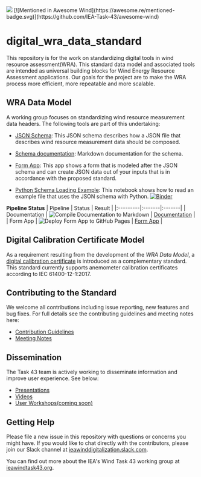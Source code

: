 
<img src="/images/Task 43_Bkg-3.png">
[![Mentioned in Awesome Wind](https://awesome.re/mentioned-badge.svg)](https://github.com/IEA-Task-43/awesome-wind)

# digital_wra_data_standard

This repository is for the work on standardizing digital tools in wind resource assessment(WRA). This standard data model and associated tools are intended as universal building blocks for Wind Energy Resource Assessment applications.  Our goals for the project are to make the WRA process more efficient, more repeatable and more scalable.

## WRA Data Model

A working group focuses on standardizing wind resource measurement data headers. The following tools are part of this undertaking:

- [JSON Schema](./schema/iea43_wra_data_model.schema.json): This JSON schema describes how a JSON file that describes wind resource measurement
  data should be composed.

- [Schema documentation](./docs/README.md): Markdown documentation for the schema.

- [Form App](https://iea-task-43.github.io/digital_wra_data_standard/): This app shows a form that is modeled after the JSON schema and can create JSON data out of your inputs
  that is in accordance with the proposed standard.

- [Python Schema Loading Example](./tools/load_demo_schema.ipynb): This notebook shows how to read an example file that uses the JSON schema with Python. [![Binder](https://mybinder.org/badge_logo.svg)](https://mybinder.org/v2/gh/IEA-Task-43/digital_wra_data_standard/master?filepath=.%2Ftools%2Fload_demo_schema.ipynb)

**Pipeline Status**
| Pipeline | Status | Result |
|:---------|:-------|:-------|
| Documentation | ![Compile Documentation to Markdown](https://github.com/IEA-Task-43/digital_wra_data_standard/workflows/Compile%20Documentation%20to%20Markdown/badge.svg) | [Documentation](./docs/README.md) |
| Form App | ![Deploy Form App to GitHub Pages](https://github.com/IEA-Task-43/digital_wra_data_standard/workflows/Deploy%20Form%20App%20to%20GitHub%20Pages/badge.svg) | [Form App](https://iea-task-43.github.io/digital_wra_data_standard/) |

## Digital Calibration Certificate Model

As a requirement resulting from the development of the *WRA Data Model*, a [digital calibration certificate](./digital_calibration_certificate) is introduced as a complementary standard. This standard currently supports anemometer calibration certificates according to IEC 61400-12-1:2017. 

## Contributing to the Standard
We welcome all contributions including issue reporting, new features and bug fixes.   For full details see the contributing guidelines and meeting notes here:

- [Contribution Guidelines](./contributing.md)
- [Meeting Notes](https://github.com/IEA-Task-43/digital_wra_data_standard/discussions/129#discussion-3748501)

## Dissemination
The Task 43 team is actively working to disseminate information and improve user experience.  See below:

- [Presentations](https://github.com/IEA-Task-43/digital_wra_data_standard/wiki/Presentations)
- [Videos](https://www.youtube.com/watch?v=BehksiZrvnw)
- [User Workshops(coming soon)](TBD)

## Getting Help

Please file a new issue in this repository with questions or concerns you might have. If you would like to chat directly with the contributors, please join our Slack channel at [ieawinddigitalization.slack.com](https://ieawinddigitalization.slack.com/).

You can find out more about the IEA's Wind Task 43 working group at [ieawindtask43.org](https://www.ieawindtask43.org/work-package-4-digital-wra).
